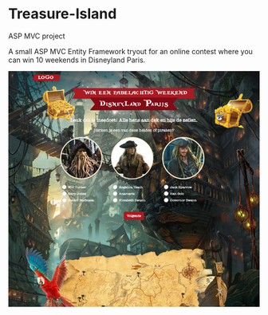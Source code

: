 # Treasure-Island
ASP MVC project

A small ASP MVC Entity Framework tryout for an online contest where you can win 10 weekends in Disneyland Paris.

![img](https://github.com/kurti-vdb/Treasure-Island/blob/master/screenshots/screenshot.jpg)
